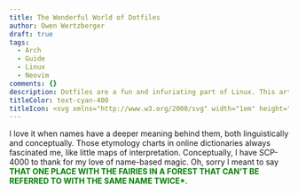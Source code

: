 ```yaml
---
title: The Wonderful World of Dotfiles
author: Owen Wertzberger
draft: true
tags:
  - Arch
  - Guide
  - Linux
  - Neovim
comments: {}
description: Dotfiles are a fun and infuriating part of Linux. This article will guide you through my own, focusing on Hyprland and Neovim.
titleColor: text-cyan-400
titleIcon: <svg xmlns="http://www.w3.org/2000/svg" width="1em" height="1em" viewBox="0 0 512 512"><path fill="currentColor" d="M36.571 475.429h73.143V365.714H36.571zM109.714 36.57H36.571v182.86h73.143zm182.857 0H219.43v73.143h73.142zM0 329.143h146.286V256H0zm219.429 146.286h73.142V256H219.43zm-36.572-256h146.286v-73.143H182.857zM475.43 36.57h-73.143V256h73.143zm-109.715 256v73.143H512V292.57zm36.572 182.858h73.143v-73.143h-73.143z"/></svg>
---
```


I love it when names have a deeper meaning behind them, both linguistically and conceptually. Those etymology charts in online dictionaries always fascinated me, like little maps of interpretation. Conceptually, I have SCP-4000 to thank for my love of name-based magic. Oh, sorry I meant to say <span style='color:green; font-weight: bold;'>THAT ONE PLACE WITH THE FAIRIES IN A FOREST THAT CAN'T BE REFERRED TO WITH THE SAME NAME TWICE\*</span>.
